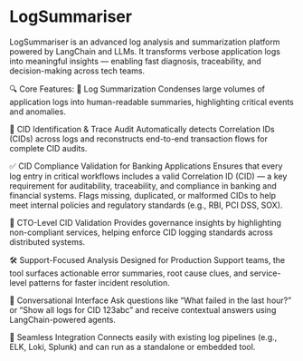 # LogSummariser

LogSummariser is an advanced log analysis and summarization platform powered by LangChain and LLMs. It transforms verbose application logs into meaningful insights — enabling fast diagnosis, traceability, and decision-making across tech teams.

🔍 Core Features:
📄 Log Summarization
Condenses large volumes of application logs into human-readable summaries, highlighting critical events and anomalies.

🔗 CID Identification & Trace Audit
Automatically detects Correlation IDs (CIDs) across logs and reconstructs end-to-end transaction flows for complete CID audits.

✅ CID Compliance Validation for Banking Applications
Ensures that every log entry in critical workflows includes a valid Correlation ID (CID) — a key requirement for auditability, traceability, and compliance in banking and financial systems. Flags missing, duplicated, or malformed CIDs to help meet internal policies and regulatory standards (e.g., RBI, PCI DSS, SOX).

🧠 CTO-Level CID Validation
Provides governance insights by highlighting non-compliant services, helping enforce CID logging standards across distributed systems.

🛠️ Support-Focused Analysis
Designed for Production Support teams, the tool surfaces actionable error summaries, root cause clues, and service-level patterns for faster incident resolution.

💬 Conversational Interface
Ask questions like “What failed in the last hour?” or “Show all logs for CID 123abc” and receive contextual answers using LangChain-powered agents.

🧩 Seamless Integration
Connects easily with existing log pipelines (e.g., ELK, Loki, Splunk) and can run as a standalone or embedded tool.

